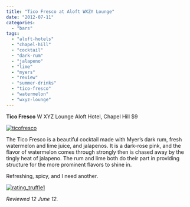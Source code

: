 ```yaml
---
title: "Tico Fresco at Aloft WXZY Lounge"
date: "2012-07-11"
categories:
  - "bars"
tags:
  - "aloft-hotels"
  - "chapel-hill"
  - "cocktail"
  - "dark-rum"
  - "jalapeno"
  - "lime"
  - "myers"
  - "review"
  - "summer-drinks"
  - "tico-fresco"
  - "watermelon"
  - "wxyz-lounge"
---
```


**Tico Fresco** W XYZ Lounge Aloft Hotel, Chapel Hill $9

[![](http://s3.amazonaws.com/thegourmez-wpmedia/2012/06/ticofresco.jpg "ticofresco")](http://s3.amazonaws.com/thegourmez-wpmedia/2012/06/ticofresco.jpg)

The Tico Fresco is a beautiful cocktail made with Myer’s dark rum, fresh watermelon and lime juice, and jalapenos. It is a dark-rose pink, and the flavor of watermelon comes through strongly then is chased away by the tingly heat of jalapeno. The rum and lime both do their part in providing structure for the more prominent flavors to shine in.

Refreshing, spicy, and I need another.

[![](http://s3.amazonaws.com/thegourmez-wpmedia/2009/02/rating_truffle1.gif "rating_truffle1")](http://s3.amazonaws.com/thegourmez-wpmedia/2009/02/rating_truffle1.gif)

_Reviewed 12 June 12._
